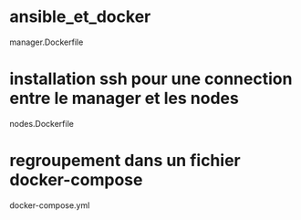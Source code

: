 # ansible_et_docker
manager.Dockerfile 
# installation ssh pour une connection entre le manager et les nodes 
nodes.Dockerfile 
# regroupement dans un fichier docker-compose 
docker-compose.yml
